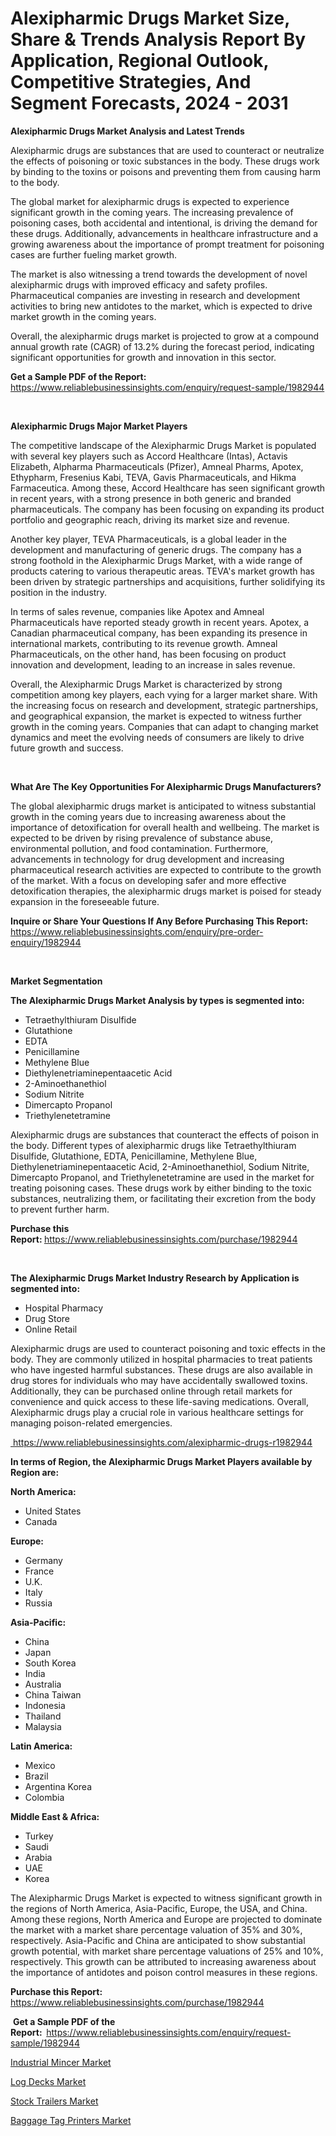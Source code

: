 <p><h1>Alexipharmic Drugs Market Size, Share & Trends Analysis Report By Application, Regional Outlook, Competitive Strategies, And Segment Forecasts, 2024 - 2031</h1></p><p><strong>Alexipharmic Drugs Market Analysis and Latest Trends</strong></p>
<p><p>Alexipharmic drugs are substances that are used to counteract or neutralize the effects of poisoning or toxic substances in the body. These drugs work by binding to the toxins or poisons and preventing them from causing harm to the body.</p><p>The global market for alexipharmic drugs is expected to experience significant growth in the coming years. The increasing prevalence of poisoning cases, both accidental and intentional, is driving the demand for these drugs. Additionally, advancements in healthcare infrastructure and a growing awareness about the importance of prompt treatment for poisoning cases are further fueling market growth.</p><p>The market is also witnessing a trend towards the development of novel alexipharmic drugs with improved efficacy and safety profiles. Pharmaceutical companies are investing in research and development activities to bring new antidotes to the market, which is expected to drive market growth in the coming years.</p><p>Overall, the alexipharmic drugs market is projected to grow at a compound annual growth rate (CAGR) of 13.2% during the forecast period, indicating significant opportunities for growth and innovation in this sector.</p></p>
<p><strong>Get a Sample PDF of the Report:&nbsp;</strong> <a href="https://www.reliablebusinessinsights.com/enquiry/request-sample/1982944">https://www.reliablebusinessinsights.com/enquiry/request-sample/1982944</a></p>
<p>&nbsp;</p>
<p><strong>Alexipharmic Drugs Major Market Players</strong></p>
<p><p>The competitive landscape of the Alexipharmic Drugs Market is populated with several key players such as Accord Healthcare (Intas), Actavis Elizabeth, Alpharma Pharmaceuticals (Pfizer), Amneal Pharms, Apotex, Ethypharm, Fresenius Kabi, TEVA, Gavis Pharmaceuticals, and Hikma Farmaceutica. Among these, Accord Healthcare has seen significant growth in recent years, with a strong presence in both generic and branded pharmaceuticals. The company has been focusing on expanding its product portfolio and geographic reach, driving its market size and revenue.</p><p>Another key player, TEVA Pharmaceuticals, is a global leader in the development and manufacturing of generic drugs. The company has a strong foothold in the Alexipharmic Drugs Market, with a wide range of products catering to various therapeutic areas. TEVA's market growth has been driven by strategic partnerships and acquisitions, further solidifying its position in the industry.</p><p>In terms of sales revenue, companies like Apotex and Amneal Pharmaceuticals have reported steady growth in recent years. Apotex, a Canadian pharmaceutical company, has been expanding its presence in international markets, contributing to its revenue growth. Amneal Pharmaceuticals, on the other hand, has been focusing on product innovation and development, leading to an increase in sales revenue.</p><p>Overall, the Alexipharmic Drugs Market is characterized by strong competition among key players, each vying for a larger market share. With the increasing focus on research and development, strategic partnerships, and geographical expansion, the market is expected to witness further growth in the coming years. Companies that can adapt to changing market dynamics and meet the evolving needs of consumers are likely to drive future growth and success.</p></p>
<p>&nbsp;</p>
<p><strong>What Are The Key Opportunities For Alexipharmic Drugs Manufacturers?</strong></p>
<p><p>The global alexipharmic drugs market is anticipated to witness substantial growth in the coming years due to increasing awareness about the importance of detoxification for overall health and wellbeing. The market is expected to be driven by rising prevalence of substance abuse, environmental pollution, and food contamination. Furthermore, advancements in technology for drug development and increasing pharmaceutical research activities are expected to contribute to the growth of the market. With a focus on developing safer and more effective detoxification therapies, the alexipharmic drugs market is poised for steady expansion in the foreseeable future.</p></p>
<p><strong>Inquire or Share Your Questions If Any Before Purchasing This Report:</strong> <a href="https://www.reliablebusinessinsights.com/enquiry/pre-order-enquiry/1982944">https://www.reliablebusinessinsights.com/enquiry/pre-order-enquiry/1982944</a></p>
<p>&nbsp;</p>
<p><strong>Market Segmentation</strong></p>
<p><strong>The Alexipharmic Drugs Market Analysis by types is segmented into:</strong></p>
<p><ul><li>Tetraethylthiuram Disulfide</li><li>Glutathione</li><li>EDTA</li><li>Penicillamine</li><li>Methylene Blue</li><li>Diethylenetriaminepentaacetic Acid</li><li>2-Aminoethanethiol</li><li>Sodium Nitrite</li><li>Dimercapto Propanol</li><li>Triethylenetetramine</li></ul></p>
<p><p>Alexipharmic drugs are substances that counteract the effects of poison in the body. Different types of alexipharmic drugs like Tetraethylthiuram Disulfide, Glutathione, EDTA, Penicillamine, Methylene Blue, Diethylenetriaminepentaacetic Acid, 2-Aminoethanethiol, Sodium Nitrite, Dimercapto Propanol, and Triethylenetetramine are used in the market for treating poisoning cases. These drugs work by either binding to the toxic substances, neutralizing them, or facilitating their excretion from the body to prevent further harm.</p></p>
<p><strong>Purchase this Report:&nbsp;</strong><a href="https://www.reliablebusinessinsights.com/purchase/1982944">https://www.reliablebusinessinsights.com/purchase/1982944</a></p>
<p>&nbsp;</p>
<p><strong>The Alexipharmic Drugs Market Industry Research by Application is segmented into:</strong></p>
<p><ul><li>Hospital Pharmacy</li><li>Drug Store</li><li>Online Retail</li></ul></p>
<p><p>Alexipharmic drugs are used to counteract poisoning and toxic effects in the body. They are commonly utilized in hospital pharmacies to treat patients who have ingested harmful substances. These drugs are also available in drug stores for individuals who may have accidentally swallowed toxins. Additionally, they can be purchased online through retail markets for convenience and quick access to these life-saving medications. Overall, Alexipharmic drugs play a crucial role in various healthcare settings for managing poison-related emergencies.</p></p>
<p><a href="https://www.reliablebusinessinsights.com/alexipharmic-drugs-r1982944">&nbsp;https://www.reliablebusinessinsights.com/alexipharmic-drugs-r1982944</a></p>
<p><strong>In terms of Region, the Alexipharmic Drugs Market Players available by Region are:</strong></p>
<p>
    <p> <strong> North America: </strong>
        <ul>
            <li>United States</li>
            <li>Canada</li>
        </ul>
        </p> 
    <p> <strong> Europe: </strong>
        <ul>
            <li>Germany</li>
            <li>France</li>
            <li>U.K.</li>
            <li>Italy</li>
            <li>Russia</li>
        </ul>
        </p> 
    <p> <strong> Asia-Pacific: </strong>
        <ul>
            <li>China</li>
            <li>Japan</li>
            <li>South Korea</li>
            <li>India</li>
            <li>Australia</li>
            <li>China Taiwan</li>
            <li>Indonesia</li>
            <li>Thailand</li>
            <li>Malaysia</li>
        </ul>
        </p> 
    <p> <strong> Latin America: </strong>
        <ul>
            <li>Mexico</li>
            <li>Brazil</li>
            <li>Argentina Korea</li>
            <li>Colombia</li>
        </ul>
        </p> 
    <p> <strong> Middle East & Africa: </strong>
        <ul>
            <li>Turkey</li>
            <li>Saudi</li>
            <li>Arabia</li>
            <li>UAE</li>
            <li>Korea</li>
        </ul>
    </p>
    </p>
<p><p>The Alexipharmic Drugs Market is expected to witness significant growth in the regions of North America, Asia-Pacific, Europe, the USA, and China. Among these regions, North America and Europe are projected to dominate the market with a market share percentage valuation of 35% and 30%, respectively. Asia-Pacific and China are anticipated to show substantial growth potential, with market share percentage valuations of 25% and 10%, respectively. This growth can be attributed to increasing awareness about the importance of antidotes and poison control measures in these regions.</p></p>
<p><strong>Purchase this Report: </strong><a href="https://www.reliablebusinessinsights.com/purchase/1982944">https://www.reliablebusinessinsights.com/purchase/1982944</a></p>
<p>&nbsp;<strong>Get a Sample PDF of the Report:&nbsp;&nbsp;</strong><a href="https://www.reliablebusinessinsights.com/enquiry/request-sample/1982944">https://www.reliablebusinessinsights.com/enquiry/request-sample/1982944</a></p>
<p><strong></strong></p>
<p><p><a href="https://medium.com/@gyuj5h/industrial-mincer-market-global-market-share-and-ranking-overall-sales-and-demand-forecast-2024-220fc545cbe1">Industrial Mincer Market</a></p><p><a href="https://medium.com/@susiegibson34/market-forecast-global-log-decks-trends-and-impact-analysis-2024-2031-by-application-bebbcf69bb50">Log Decks Market</a></p><p><a href="https://medium.com/@willowbruen/stock-trailers-market-trends-focusing-on-stock-trailers-market-insight-and-forecast-analysis-2024-fa6613bd34ac">Stock Trailers Market</a></p><p><a href="https://medium.com/@philipnewman983/exploring-baggage-tag-printers-market-dynamics-global-trends-and-future-growth-prospects-2024-529dc460bb48">Baggage Tag Printers Market</a></p></p>